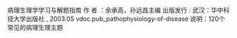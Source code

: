 病理生理学学习与解题指南 作 者 ：余承高，孙远昌主编 出版发行 : 武汉：华中科技大学出版社 , 2003.05
vdoc.pub_pathophysiology-of-disease 说明：120个常见的病理生理主题
